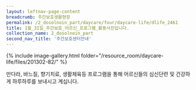 ```yaml
--- 
layout: leftnav-page-content 
breadcrumb: 주간보호생활현장 
permalink: /2_dosolnoin_part/daycare/four/daycare-life/dlife_2461
title: 1월_31일_주간보호_어르신_프로그램_활동사진입니다.
collection_name: 2_dosolnoin_part
second_nav_title: '주간보호센터안내' 
---
```

{% include image-gallery.html folder="/resource_room/daycare-life/files/201302-82/" %}




만다라, 바느질, 향기치료, 생활체육등 프로그램을 통해
어르신들의 심신단련 및 건강하게 하루하루를 보내시고 계십니다.
